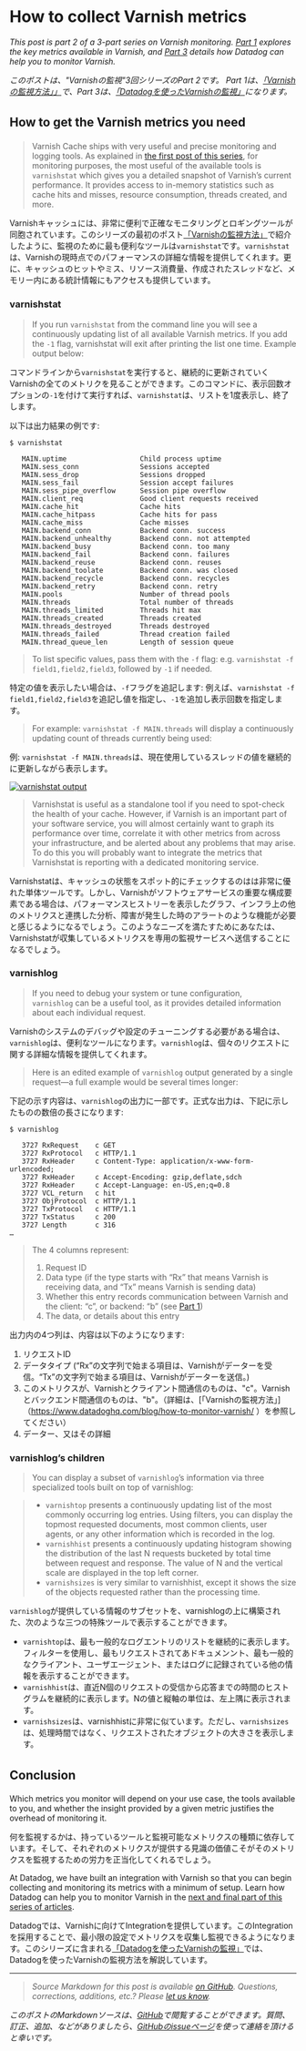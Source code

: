 # How to collect Varnish metrics

*This post is part 2 of a 3-part series on Varnish monitoring. [Part 1](https://www.datadoghq.com/blog/how-to-monitor-varnish/) explores the key metrics available in Varnish, and [Part 3](https://www.datadoghq.com/blog/monitor-varnish-using-datadog/) details how Datadog can help you to monitor Varnish.*

*このポストは、"Varnishの監視"3回シリーズのPart 2です。 Part 1は、[「Varnishの監視方法」」](https://www.datadoghq.com/blog/how-to-monitor-varnish/)で、Part 3は、[「Datadogを使ったVarnishの監視」](https://www.datadoghq.com/blog/monitor-varnish-using-datadog/)になります。*

## <span style="line-height: 1.5;">How to get the Varnish metrics you need</span>

> Varnish Cache ships with very useful and precise monitoring and logging tools. As explained in [the first post of this series](https://www.datadoghq.com/blog/how-to-monitor-varnish/), for monitoring purposes, the most useful of the available tools is `varnishstat` which gives you a detailed snapshot of Varnish’s current performance. It provides access to in-memory statistics such as cache hits and misses, resource consumption, threads created, and more.

Varnishキャッシュには、非常に便利で正確なモニタリングとロギングツールが同胞されています。このシリーズの最初のポスト[「Varnishの監視方法」](https://www.datadoghq.com/blog/how-to-monitor-varnish/)で紹介したように、監視のために最も便利なツールは`varnishstat`です。`varnishstat`は、Varnishの現時点でのパフォーマンスの詳細な情報を提供してくれます。更に、キャッシュのヒットやミス、リソース消費量、作成されたスレッドなど、メモリー内にある統計情報にもアクセスも提供しています。

### varnishstat

> If you run `varnishstat` from the command line you will see a continuously updating list of all available Varnish metrics. If you add the `-1` flag, varnishstat will exit after printing the list one time. Example output below:

コマンドラインから`varnishstat`を実行すると、継続的に更新されていくVarnishの全てのメトリクを見ることができます。このコマンドに、表示回数オプションの`-1`を付けて実行すれば、`varnishstat`は、リストを1度表示し、終了します。

以下は出力結果の例です:

```
$ varnishstat

   MAIN.uptime                  Child process uptime
   MAIN.sess_conn               Sessions accepted
   MAIN.sess_drop               Sessions dropped
   MAIN.sess_fail               Session accept failures
   MAIN.sess_pipe_overflow      Session pipe overflow
   MAIN.client_req              Good client requests received
   MAIN.cache_hit               Cache hits
   MAIN.cache_hitpass           Cache hits for pass
   MAIN.cache_miss              Cache misses
   MAIN.backend_conn            Backend conn. success
   MAIN.backend_unhealthy       Backend conn. not attempted
   MAIN.backend_busy            Backend conn. too many
   MAIN.backend_fail            Backend conn. failures
   MAIN.backend_reuse           Backend conn. reuses
   MAIN.backend_toolate         Backend conn. was closed
   MAIN.backend_recycle         Backend conn. recycles
   MAIN.backend_retry           Backend conn. retry
   MAIN.pools                   Number of thread pools
   MAIN.threads                 Total number of threads
   MAIN.threads_limited         Threads hit max
   MAIN.threads_created         Threads created
   MAIN.threads_destroyed       Threads destroyed
   MAIN.threads_failed          Thread creation failed
   MAIN.thread_queue_len        Length of session queue
```

> To list specific values, pass them with the `-f` flag: e.g. `varnishstat -f field1,field2,field3`, followed by `-1` if needed.

特定の値を表示したい場合は、`-f`フラグを追記します: 例えば、`varnishstat -f field1,field2,field3`を追記し値を指定し、`-1`を追加し表示回数を指定します。

> For example: `varnishstat -f MAIN.threads` will display a continuously updating count of threads currently being used:

例: `varnishstat -f MAIN.threads`は、現在使用しているスレッドの値を継続的に更新しながら表示します。

 [![varnishstat output](https://d33tyra1llx9zy.cloudfront.net/blog/images/2015-07-varnish/2-01.png)](https://d33tyra1llx9zy.cloudfront.net/blog/images/2015-07-varnish/2-01.png)

> Varnishstat is useful as a standalone tool if you need to spot-check the health of your cache. However, if Varnish is an important part of your software service, you will almost certainly want to graph its performance over time, correlate it with other metrics from across your infrastructure, and be alerted about any problems that may arise. To do this you will probably want to integrate the metrics that Varnishstat is reporting with a dedicated monitoring service.

Varnishstatは、キャッシュの状態をスポット的にチェックするのはは非常に優れた単体ツールです。しかし、Varnishがソフトウェアサービスの重要な構成要素である場合は、パフォーマンスヒストリーを表示したグラフ、インフラ上の他のメトリクスと連携した分析、障害が発生した時のアラートのような機能が必要と感じるようになるでしょう。このようなニーズを満たすためにあなたは、Varnishstatが収集しているメトリクスを専用の監視サービスへ送信することになるでしょう。

### varnishlog

> If you need to debug your system or tune configuration, `varnishlog` can be a useful tool, as it provides detailed information about each individual request.

Varnishのシステムのデバッグや設定のチューニングする必要がある場合は、`varnishlog`は、便利なツールになります。`varnishlog`は、個々のリクエストに関する詳細な情報を提供してくれます。

> Here is an edited example of `varnishlog` output generated by a single request—a full example would be several times longer:

下記の示す内容は、`varnishlog`の出力に一部です。正式な出力は、下記に示したものの数倍の長さになります:

```
$ varnishlog

   3727 RxRequest    c GET
   3727 RxProtocol   c HTTP/1.1
   3727 RxHeader     c Content-Type: application/x-www-form-urlencoded;
   3727 RxHeader     c Accept-Encoding: gzip,deflate,sdch
   3727 RxHeader     c Accept-Language: en-US,en;q=0.8
   3727 VCL_return   c hit
   3727 ObjProtocol  c HTTP/1.1
   3727 TxProtocol   c HTTP/1.1
   3727 TxStatus     c 200
   3727 Length       c 316
…
```

> The 4 columns represent:
> 1.  Request ID
> 2.  Data type (if the type starts with “Rx” that means Varnish is receiving data, and “Tx” means Varnish is sending data)
> 3.  Whether this entry records communication between Varnish and the client: “c”, or backend: “b” (see [Part 1](https://www.datadoghq.com/blog/how-to-monitor-varnish/))
> 4.  The data, or details about this entry

出力内の4つ列は、内容は以下のようになります:

1. リクエストID
2. データタイプ (“Rx”の文字列で始まる項目は、Varnishがデーターを受信。“Tx”の文字列で始まる項目は、Varnishがデーターを送信。)
3. このメトリクスが、Varnishとクライアント間通信のものは、"c"。Varnishとバックエンド間通信のものは、"b"。（詳細は、[「Varnishの監視方法」]（https://www.datadoghq.com/blog/how-to-monitor-varnish/ ）を参照してください）
4. データー、又はその詳細

### varnishlog’s children

> You can display a subset of `varnishlog`’s information via three specialized tools built on top of varnishlog:

> - `varnishtop` presents a continuously updating list of the most commonly occurring log entries. Using filters, you can display the topmost requested documents, most common clients, user agents, or any other information which is recorded in the log.
> - `varnishhist` presents a continuously updating histogram showing the distribution of the last N requests bucketed by total time between request and response. The value of N and the vertical scale are displayed in the top left corner.
> - `varnishsizes` is very similar to varnishhist, except it shows the size of the objects requested rather than the processing time.

`varnishlog`が提供している情報のサブセットを、varnishlogの上に構築された、次のような三つの特殊ツールで表示することができます。

- `varnishtop`は、最も一般的なログエントリのリストを継続的に表示します。フィルターを使用し、最もリクエストされてあドキュメンント、最も一般的なクライアント、ユーザエージェント、またはログに記録されている他の情報を表示することができます。
- `varnishhist`は、直近N個のリクエストの受信から応答までの時間のヒストグラムを継続的に表示します。Nの値と縦軸の単位は、左上隅に表示されます。
- `varnishsizes`は、varnishhistに非常に似ています。ただし、`varnishsizes`は、処理時間ではなく、リクエストされたオブジェクトの大きさを表示します。

## <span style="line-height: 1.5;">Conclusion</span>

Which metrics you monitor will depend on your use case, the tools available to you, and whether the insight provided by a given metric justifies the overhead of monitoring it.


何を監視するかは、持っているツールと監視可能なメトリクスの種類に依存しています。そして、それぞれのメトリクスが提供する見識の価値こそがそのメトリクスを監視するための労力を正当化してくれるでしょう。

At Datadog, we have built an integration with Varnish so that you can begin collecting and monitoring its metrics with a minimum of setup. Learn how Datadog can help you to monitor Varnish in the [next and final part of this series of articles](https://www.datadoghq.com/blog/monitor-varnish-using-datadog/).

Datadogでは、Varnishに向けてIntegrationを提供しています。このIntegrationを採用することで、最小限の設定でメトリクスを収集し監視できるようになります。このシリーズに含まれる[「Datadogを使ったVarnishの監視」](https://www.datadoghq.com/blog/monitor-varnish-using-datadog/)では、Datadogを使ったVarnishの監視方法を解説しています。

------------------------------------------------------------------------

> *Source Markdown for this post is available [on GitHub](https://github.com/DataDog/the-monitor/blob/master/varnish/how_to_collect_varnish_metrics.md). Questions, corrections, additions, etc.? Please [let us know](https://github.com/DataDog/the-monitor/issues).*

*このポストのMarkdownソースは、[GitHub](https://github.com/DataDog/the-monitor/blob/master/nginx/how_to_collect_nginx_metrics.md)で閲覧することができます。質問、訂正、追加、などがありましたら、[GitHubのissueページ](https://github.com/DataDog/the-monitor/issues)を使って連絡を頂けると幸いです。*
